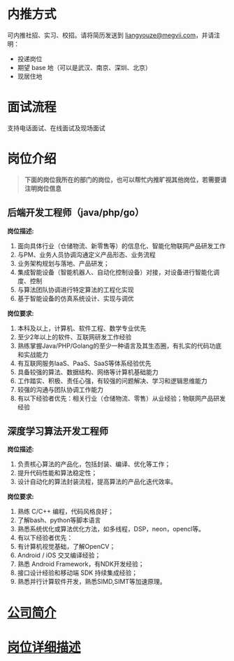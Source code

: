 # 内推方式

可内推社招、实习、校招。请将简历发送到 liangyouze@megvii.com，并请注明：
* 投递岗位
* 期望 base 地（可以是武汉、南京、深圳、北京）
* 现居住地

# 面试流程
支持电话面试、在线面试及现场面试

# 岗位介绍
> **下面的岗位我所在的部门的岗位，也可以帮忙内推旷视其他岗位，若需要请注明岗位信息**

## 后端开发工程师（java/php/go）
**岗位描述:**
1. 面向具体行业（仓储物流、新零售等）的信息化、智能化物联网产品研发工作
2. 与PM、业务人员协调沟通定义产品形态、业务流程
3. 业务架构规划与落地、产品研发；
4. 集成智能设备（智能机器人、自动化控制设备）对接，对设备进行智能化调度、控制
5. 与算法团队协调进行特定算法的工程化实现
6. 基于智能设备的仿真系统设计、实现与调优

**岗位要求:**
1. 本科及以上，计算机、软件工程、数学专业优先
2. 至少2年以上的软件、互联网研发工作经验
3. 熟练掌握Java/PHP/Golang的至少一种语言及其生态圈，有扎实的代码功底和实战能力
4. 有互联网服务IaaS、PaaS、SaaS等体系经验优先
5. 具备较强的算法、数据结构、网络等计算机基础能力
6. 工作踏实、积极、责任心强，有较强的问题解决、学习和逻辑思维能力
7. 较强的沟通与团队协调工作能力
8. 有以下经验者优先：相关行业（仓储物流、零售）从业经验；物联网产品研发经验


## 深度学习算法开发工程师
**岗位描述:**

1. 负责核心算法的产品化，包括封装、编译、优化等工作；
2. 提升代码性能和算法稳定性；
3. 设计自动化的算法封装流程，提高算法的产品化迭代效率。

**岗位要求:**

1. 熟练 C/C++ 编程，代码风格良好；
2. 了解bash、python等脚本语言
3. 熟悉系统优化或算法优化方法，如多线程，DSP，neon，opencl等。
4. 有以下经验者优先：
5. 有计算机视觉基础，了解OpenCV；
6. Android / iOS 交叉编译经验；
7. 熟悉 Android Framework，有NDK开发经验；
8. 接口设计经验和移动端 SDK 持续集成经验；
9. 熟悉并行计算软件开发，熟悉SIMD,SIMT等加速原理。


# [公司简介](https://megvii.com/)

# [岗位详细描述](http://zhaopin.megvii.com/)
